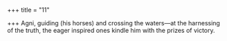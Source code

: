 +++
title = "11"

+++
Agni, guiding (his horses) and crossing the waters—at the harnessing of  the truth, the eager
inspired ones kindle him with the prizes of victory.